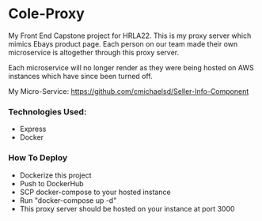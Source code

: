 # Cole-Proxy

My Front End Capstone project for HRLA22. This is my proxy server which mimics Ebays product page. Each person on our team made their own microservice is altogether through this proxy server.

Each microservice will no longer render as they were being hosted on AWS instances which have since been turned off.

My Micro-Service: https://github.com/cmichaelsd/Seller-Info-Component

### Technologies Used:

- Express
- Docker

### How To Deploy

- Dockerize this project
- Push to DockerHub
- SCP docker-compose to your hosted instance
- Run "docker-compose up -d"
- This proxy server should be hosted on your instance at port 3000
